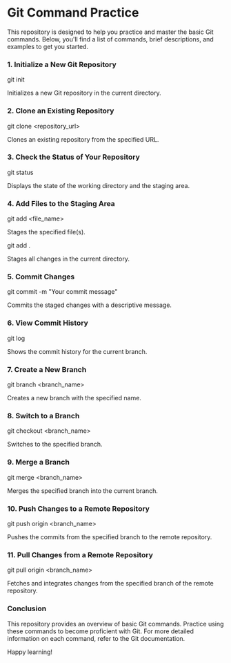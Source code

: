 # Git Command Practice

This repository is designed to help you practice and master the basic Git commands. Below, you'll find a list of commands, brief descriptions, and examples to get you started.

### 1. Initialize a New Git Repository

git init

Initializes a new Git repository in the current directory.

### 2. Clone an Existing Repository

git clone <repository_url>

Clones an existing repository from the specified URL.

### 3. Check the Status of Your Repository

git status

Displays the state of the working directory and the staging area.

### 4. Add Files to the Staging Area

git add <file_name>

Stages the specified file(s).

git add .

Stages all changes in the current directory.

### 5. Commit Changes

git commit -m "Your commit message"

Commits the staged changes with a descriptive message.

### 6. View Commit History

git log

Shows the commit history for the current branch.

### 7. Create a New Branch

git branch <branch_name>

Creates a new branch with the specified name.

### 8. Switch to a Branch

git checkout <branch_name>

Switches to the specified branch.

### 9. Merge a Branch

git merge <branch_name>

Merges the specified branch into the current branch.

### 10. Push Changes to a Remote Repository

git push origin <branch_name>

Pushes the commits from the specified branch to the remote repository.

### 11. Pull Changes from a Remote Repository

git pull origin <branch_name>

Fetches and integrates changes from the specified branch of the remote repository.

### Conclusion
This repository provides an overview of basic Git commands. Practice using these commands to become proficient with Git. For more detailed information on each command, refer to the Git documentation.

Happy learning!